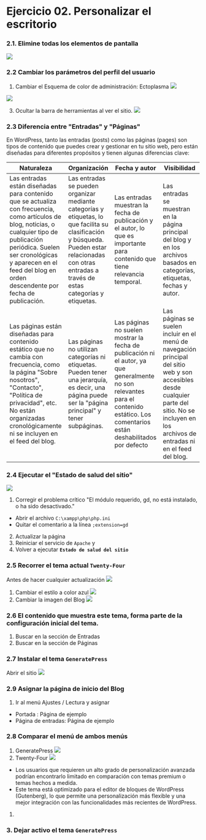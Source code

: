 
# Ejercicio 02.  Personalizar el escritorio

### 2.1.   Elimine todas los elementos de pantalla

![](https://i.imgur.com/MleYnXV.png)

### 2.2 Cambiar los parámetros del perfil del usuario
1. Cambiar el Esquema de color de administración: Ectoplasma
![](https://i.imgur.com/6q22ohi.png)

![](https://i.imgur.com/lt8psqM.png)

3. Ocultar la barra de herramientas al ver el sitio.
![](https://i.imgur.com/OsJleKX.png)

### 2.3 Diferencia entre "Entradas" y "Páginas"

En WordPress, tanto las entradas (posts) como las páginas (pages) son tipos de contenido que puedes crear y gestionar en tu sitio web, pero están diseñadas para diferentes propósitos y tienen algunas diferencias clave:

|Naturaleza| Organización | Fecha y autor | Visibilidad|
|--|--|--|--|
|Las entradas están diseñadas para contenido que se actualiza con frecuencia, como artículos de blog, noticias, o cualquier tipo de publicación periódica. Suelen ser cronológicas y aparecen en el feed del blog en orden descendente por fecha de publicación.|  Las entradas se pueden organizar mediante categorías y etiquetas, lo que facilita su clasificación y búsqueda. Pueden estar relacionadas con otras entradas a través de estas categorías y etiquetas. | Las entradas muestran la fecha de publicación y el autor, lo que es importante para contenido que tiene relevancia temporal. | Las entradas se muestran en la página principal del blog y en los archivos basados en categorías, etiquetas, fechas y autor.|
|Las páginas están diseñadas para contenido estático que no cambia con frecuencia, como la página "Sobre nosotros", "Contacto", "Política de privacidad", etc. No están organizadas cronológicamente ni se incluyen en el feed del blog. | Las páginas no utilizan categorías ni etiquetas. Pueden tener una jerarquía, es decir, una página puede ser la "página principal" y tener subpáginas. | Las páginas no suelen mostrar la fecha de publicación ni el autor, ya que generalmente no son relevantes para el contenido estático. Los comentarios están deshabilitados por defecto | Las páginas se suelen incluir en el menú de navegación principal del sitio web y son accesibles desde cualquier parte del sitio. No se incluyen en los archivos de entradas ni en el feed del blog. |

### 2.4 Ejecutar el "Estado de salud del sitio"

![](https://i.imgur.com/bQkSlMl.png)

1. Corregir el problema crítico "El módulo requerido, gd, no está instalado, o ha sido desactivado."
- Abrir el archivo `C:\xampp\php\php.ini` 
- Quitar el comentario a la línea `;extension=gd`

2. Actualizar la página 
3. Reiniciar el servicio de `Apache` y 
4. Volver a ejecutar **`Estado de salud del sitio`**


### 2.5 Recorrer el tema actual `Twenty-Four`

Antes de hacer cualquier actualización
![](https://i.imgur.com/y9hsgMr.png)
1. Cambiar el estilo  a color azul
![](https://i.imgur.com/fTM8Pke.png)
2. Cambiar la imagen del Blog
![](https://i.imgur.com/lpuibD4.png)

### 2.6 El contenido que muestra este tema, forma parte de la configuración inicial del tema.
1. Buscar en la sección de Entradas
2. Buscar en la sección de Páginas 

### 2.7 Instalar el tema `GeneratePress`
Abrir el sitio
![](https://i.imgur.com/HRau3xi.png)

### 2.9 Asignar la página de inicio del Blog

 1. Ir al menú Ajustes / Lectura y asignar 
- Portada : Página de ejemplo
- Página de entradas: Página de ejemplo




### 2.8 Comparar el menú de ambos menús
1. GeneratePress
![](https://i.imgur.com/f1wrv33.png)
2. Twenty-Four
![](https://i.imgur.com/mjjgbDp.png)

- Los usuarios que requieren un alto grado de personalización avanzada podrían encontrarlo limitado en comparación con temas premium o temas hechos a medida.
- Este tema está optimizado para el editor de bloques de WordPress (Gutenberg), lo que permite una personalización más flexible y una mejor integración con las funcionalidades más recientes de WordPress.


1. 

### 3. Dejar activo el tema `GeneratePress`



<!--stackedit_data:
eyJoaXN0b3J5IjpbMTk2NjgxMDY5MywtMTEwMTc0ODMzMSwxMT
g2NzUyNzIxLC01NDg5ODMyNDAsLTgyOTY3OTY2NiwtMjA1MzAx
MTM4NywxMjUyNTA4NjgsMTIzOTY5NTI4NCw0ODI2MzEzOTIsLT
IxMDkzMzA4MTksOTcyNDIwNTQxLC03NDE1MTc2NTBdfQ==
-->